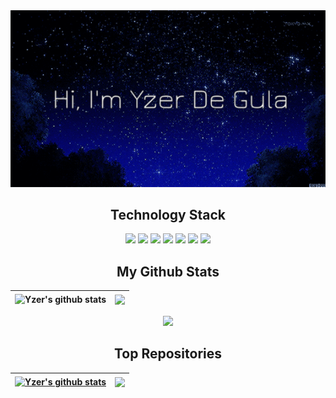 <div style = "text-align: center;">
  <img width=100% height=50% alt="Banner" src="images/banner2.gif">
</div>

<h2 align="center">
  Technology Stack
</h2>
<p align="center">
  <img src="https://img.shields.io/badge/-Python-3776AB?style=flat-square&logo=python&logoColor=white"/>
  <img src="https://img.shields.io/badge/-C++-00599C?style=flat-square&logo=c"/>
  <img src="https://img.shields.io/badge/-CSS3-1572B6?style=flat-square&logo=css3"/>
  <img src="https://img.shields.io/badge/-HTML5-E34F26?style=flat-square&logo=html5&logoColor=white"/>
  <img src="https://img.shields.io/badge/-React-black?style=flat-square&logo=react"/>
  <img src="https://img.shields.io/badge/-GitHub-black?style=flat-square&logo=github"/>
  <img src="https://img.shields.io/badge/-JavaScript-black?style=flat-square&logo=javascript"/>
</p>


<h2 align="center">
  My Github Stats
</h2>

| <a><img align="center" height=200px src="https://github-readme-stats.vercel.app/api?username=YzerD&include_all_commits=true&theme=tokyonight&rank_icon=github&hide_border=true" alt="Yzer's github stats" /></a> | <a><img align="center" height=200px src="https://github-readme-stats.vercel.app/api/top-langs/?username=YzerD&layout=compact&theme=tokyonight&hide_border=true" /></a> |
| ------------- | ------------- |

<p align = "center">
 <img  src="https://github-readme-streak-stats.herokuapp.com/?user=YzerD&show_icons=true&locale=en&layout=compact&theme=tokyonight&line_height=0" />
</p> 


<h2 align="center">
  Top Repositories
</h2>

| <a href="https://github.com/YzerD/CSCI335"><img align="center" height=200px src="https://github-readme-stats.vercel.app/api/pin/?username=YzerD&repo=CSCI335&theme=tokyonight" alt="Yzer's github stats" /></a> | <a href="https://github.com/YzerD/NeetCode150"><img align="center" height=200px src="https://github-readme-stats.vercel.app/api/pin/?username=YzerD&repo=NeetCode150&theme=tokyonight" /></a> |
| ------------- | ------------- |
